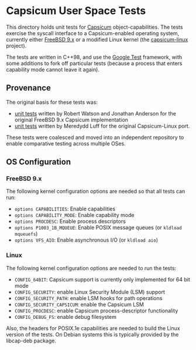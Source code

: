 Capsicum User Space Tests
=========================

This directory holds unit tests for [Capsicum](http://www.cl.cam.ac.uk/research/security/capsicum/)
object-capabilities. The tests exercise the syscall interface to a Capsicum-enabled operating system,
currently either [FreeBSD 9.x](http://www.freebsd.org) or a modified Linux kernel (the
[capsicum-linux](http://github.com/google/capsicum-linux) project).

The tests are written in C++98, and use the [Google Test](https://code.google.com/p/googletest/)
framework, with some additions to fork off particular tests (because a process that enters capability
mode cannot leave it again).

Provenance
----------

The original basis for these tests was:

 - [unit tests](https://github.com/freebsd/freebsd/tree/master/tools/regression/security/cap_test)
   written by Robert Watson and Jonathan Anderson for the original FreeBSD 9.x Capsicum implementation
 - [unit tests](http://git.chromium.org/gitweb/?p=chromiumos/third_party/kernel-capsicum.git;a=tree;f=tools/testing/capsicum_tests;hb=refs/heads/capsicum) written by Meredydd Luff for the original Capsicum-Linux port.

These tests were coalesced and moved into an independent repository to enable
comparative testing across multiple OSes.

OS Configuration
----------------

### FreeBSD 9.x

The following kernel configuration options are needed so that all tests can run:

  - `options CAPABILITIES`: Enable capabilities
  - `options CAPABILITY_MODE`: Enable capability mode
  - `options PROCDESC`: Enable process descriptors
  - `options P1003_1B_MQUEUE`: Enable POSIX message queues (or `kldload mqueuefs`)
  - `options VFS_AIO`: Enable asynchronous I/O (or `kldload aio`)

### Linux

The following kernel configuration options are needed to run the tests:

 - `CONFIG_64BIT`: Capsicum support is currently only implemented for 64 bit mode
 - `CONFIG_SECURITY`: enable Linux Security Module (LSM) support
 - `CONFIG_SECURITY_PATH`: enable LSM hooks for path operations
 - `CONFIG_SECURITY_CAPSICUM`: enable the Capsicum LSM
 - `CONFIG_PROCDESC`: enable Capsicum process-descriptor functionality
 - `CONFIG_DEBUG_FS`: enable debug filesystem

Also, the headers for POSIX.1e capabilities are needed to build the Linux version
of the tests.  On Debian systems this is typically provided by the libcap-deb
package.
